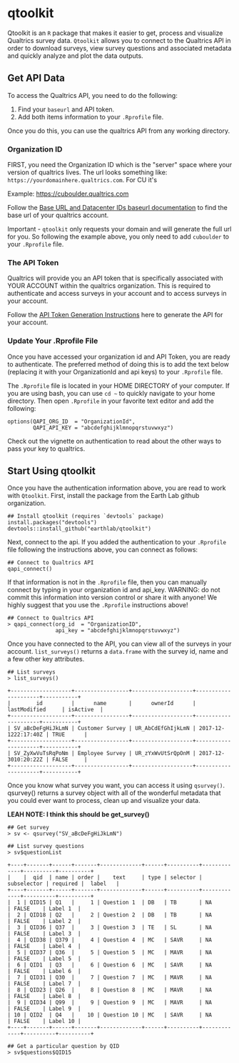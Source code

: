 # qtoolkit


Qtoolkit is an `R` package that makes it easier to get, process and visualize Qualtrics survey data. `Qtoolkit` allows you to connect to the
Qualtrics API in order to download surveys, view survey questions and associated metadata and quickly analyze and plot the data outputs.

## Get API Data

To access the Qualtrics API, you need to do the following:

1. Find your `baseurl` and API token.
2. Add both items information to your `.Rprofile` file.

Once you do this, you can use the qualtrics API from any working directory.


### Organization ID

FIRST, you need the Organization ID which is the "server" space where your version of
qualtrics lives. The url looks something like:
`https://yourdomainhere.qualtrics.com`. For CU it's

Example: https://cuboulder.qualtrics.com

Follow the [Base URL and Datacenter IDs baseurl documentation](https://api.qualtrics.com/docs/root-url) to find the base url of
your qualtrics account.

Important - `qtoolkit` only requests your domain and will generate the full url
for you. So following the example above, you only need to add `cuboulder` to
your `.Rprofile` file.


### The API Token

Qualtrics will provide you an API token that is specifically associated with YOUR
ACCOUNT within the qualtrics organization. This is required to authenticate
and access surveys in your account and to access surveys in your account.

Follow the [API Token Generation Instructions](https://api.qualtrics.com/docs/authentication-1) here to generate
the API for your account.


### Update Your .Rprofile File

Once you have accessed your organization id and API Token, you are ready to
authenticate. The preferred method of doing this is to add the text below (replacing
it with your OrganizationId and api keys) to your `.Rprofile` file.

The `.Rprofile` file is located in your HOME DIRECTORY of your computer.
If you are using bash, you can use `cd ~` to quickly navigate to your home directory.
Then open `.Rprofile` in your favorite text editor and add the following:

```
options(QAPI_ORG_ID  = "OrganizationId",
        QAPI_API_KEY = "abcdefghijklmnopqrstuvwxyz")
```

Check out the vignette on authentication to read about the other ways to pass
your key to qualtrics.

## Start Using qtoolkit

Once you have the authentication information above, you are read to work with `Qtoolkit`.
First, install the package from the Earth Lab github organization.


```
## Install qtoolkit (requires `devtools` package)
install.packages("devtools")
devtools::install_github("earthlab/qtoolkit")
```

Next, connect to the api. If you added the authentication to your `.Rprofile` file
following the instructions above, you can connect as follows:

```
## Connect to Qualtrics API
qapi_connect()
```

If that information is not in the `.Rprofile` file, then you can manually connect
by typing in your organization id and api_key. WARNING: do not commit this information
into version control or share it with anyone! We highly suggest that you use
the `.Rprofile` instructions above!

```
## Connect to Qualtrics API
> qapi_connect(org_id  = "OrganizationID",
               api_key = "abcdefghijklmnopqrstuvwxyz")
```

Once you have connected to the API, you can view all of the surveys in your account.
`list_surveys()` returns a `data.frame` with the survey id, name and a few other
key attributes.

```
## List surveys
> list_surveys()

+-------------------+-----------------+-------------------+---------------------+-----------+
|        id         |      name       |      ownerId      |    lastModified     | isActive  |
+-------------------+-----------------+-------------------+---------------------+-----------+
| SV_aBcDeFgHiJkLmN | Customer Survey | UR_AbCdEfGhIjkLmN | 2017-12-1222:17:40Z | TRUE      |
+-------------------+-----------------+-------------------+---------------------+-----------+
| SV_ZyXwVuTsRqPoNm | Employee Survey | UR_zYxWvUtSrQpOnM | 2017-12-3010:20:22Z | FALSE     |
+-------------------+-----------------+-------------------+---------------------+-----------+
```
Once you know what survey you want, you can access it using `qsurvey()`. qsurvey()
returns a survey object with all of the wonderful metadata that you could ever want
to process, clean up and visualize your data.

**LEAH NOTE: I think this should be get_survey()**

```
## Get survey
> sv <- qsurvey("SV_aBcDeFgHiJkLmN")

## List survey questions
> sv$questionList

+----+-------+------+-------+-------------+------+----------+-------------+----------+----------+
|    |  qid  | name | order |    text     | type | selector | subselector | required |  label   |
+----+-------+------+-------+-------------+------+----------+-------------+----------+----------+
|  1 | QID15 | Q1   |     1 | Question 1  | DB   | TB       | NA          | FALSE    | Label 1  |
|  2 | QID18 | Q2   |     2 | Question 2  | DB   | TB       | NA          | FALSE    | Label 2  |
|  3 | QID36 | Q37  |     3 | Question 3  | TE   | SL       | NA          | FALSE    | Label 3  |
|  4 | QID38 | Q379 |     4 | Question 4  | MC   | SAVR     | NA          | FALSE    | Label 4  |
|  5 | QID37 | Q36  |     5 | Question 5  | MC   | MAVR     | NA          | FALSE    | Label 5  |
|  6 | QID1  | Q3   |     6 | Question 6  | MC   | SAVR     | NA          | FALSE    | Label 6  |
|  7 | QID31 | Q30  |     7 | Question 7  | MC   | MAVR     | NA          | FALSE    | Label 7  |
|  8 | QID23 | Q26  |     8 | Question 8  | MC   | MAVR     | NA          | FALSE    | Label 8  |
|  9 | QID34 | Q99  |     9 | Question 9  | MC   | MAVR     | NA          | FALSE    | Label 9  |
| 10 | QID2  | Q4   |    10 | Question 10 | MC   | SAVR     | NA          | FALSE    | Label 10 |
+----+-------+------+-------+-------------+------+----------+-------------+----------+----------+

## Get a particular question by QID
> sv$questions$QID15
```

